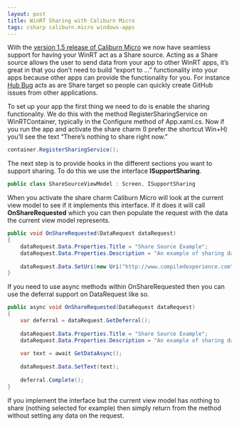 ```yaml
---
layout: post
title: WinRT Sharing with Caliburn Micro
tags: csharp caliburn.micro windows-apps
---
```


With the [version 1.5 release of Caliburn Micro][release] we now have seamless support for having your WinRT act as a Share source. Acting as a Share source allows the user to send data from your app to other WinRT apps, it’s great in that you don’t need to build “export to …” functionality into your apps because other apps can provide the functionality for you.  For instance [Hub Bug][hubbug] acts as are Share target so people can quickly create GitHub issues from other applications.


To set up your app the first thing we need to do is enable the sharing functionality. We do this with the method RegisterSharingService on WinRTContainer, typically in the Configure method of App.xaml.cs. Now if you run the app and activate the share charm (I prefer the shortcut Win+H) you’ll see the text “There’s nothing to share right now.”

``` csharp
container.RegisterSharingService();
```

The next step is to provide hooks in the different sections you want to support sharing. To do this we use the interface **ISupportSharing**. 

``` csharp
public class ShareSourceViewModel : Screen, ISupportSharing
```

When you activate the share charm Caliburn Micro will look at the current view model to see if it implements this interface. If it does it will call **OnShareRequested** which you can then populate the request with the data the current view model represents.

``` csharp
public void OnShareRequested(DataRequest dataRequest)
{
    dataRequest.Data.Properties.Title = "Share Source Example";
    dataRequest.Data.Properties.Description = "An example of sharing data from a view model";
 
    dataRequest.Data.SetUri(new Uri("http://www.compiledexperience.com"));
}
```

If you need to use async methods within OnShareRequested then you can use the deferral support on DataRequest like so.

``` csharp
public async void OnShareRequested(DataRequest dataRequest)
{
    var deferral = dataRequest.GetDeferral();
 
    dataRequest.Data.Properties.Title = "Share Source Example";
    dataRequest.Data.Properties.Description = "An example of sharing data from a view model";
 
    var text = await GetDataAsync();
 
    dataRequest.Data.SetText(text);
 
    deferral.Complete();
}
```

If you implement the interface but the current view model has nothing to share (nothing selected for example) then simply return from the method without setting any data on the request.

[release]: http://devlicio.us/blogs/rob_eisenberg/archive/2013/03/18/durandal-1-2-0-and-caliburn-micro-1-5-0-released.aspx
[hubbug]: http://compiledexperience.com/windows-apps/hub-bug
